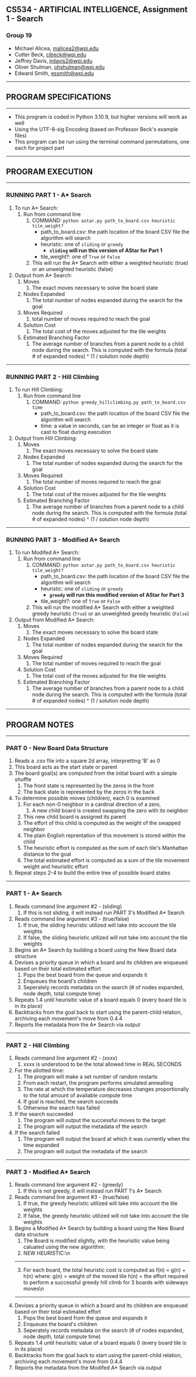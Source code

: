 ## CS534 - ARTIFICIAL INTELLIGENCE, Assignment 1 - Search
### Group 19
- Michael Alicea, malicea2@wpi.edu
- Cutter Beck, cjbeck@wpi.edu
- Jeffrey Davis, jrdavis2@wpi.edu
- Oliver Shulman, ohshulman@wpi.edu
- Edward Smith, essmith@wpi.edu

-------------------------------------------------------------------------------------------------------------------------------------
## PROGRAM SPECIFICATIONS
-------------------------------------------------------------------------------------------------------------------------------------
- This program is coded in Python 3.10.9, but higher versions will work as well
- Using the UTF-8-sig Encoding (based on Professor Beck's example files)
- This program can be run using the terminal command permutations, one each for project part
-------------------------------------------------------------------------------------------------------------------------------------
## PROGRAM EXECUTION
------------------------------------------------------------------------------------------------------------------------------------- 
### RUNNING PART 1 - A* Search
1. To run A* Search:
    1. Run from command line
        1. COMMAND: `python astar.py path_to_board.csv heuristic tile_weight?`
            - path_to_board.csv: the path location of the board CSV file the algorithm will search
            - heuristic: one of `sliding` or `greedy`
                - **`sliding` will run this version of AStar for Part 1**
            - tile_weight?: one of `True` or `False`
        2. This will run the A* Search with either a weighted heuristic (true) or an unweighted heuristic (false)
2. Output from A* Search:
    1. Moves
        1. The exact moves necessary to solve the board state
    2. Nodes Expanded
        1. The total number of nodes expanded during the search for the goal
    3. Moves Required
        1. total number of moves required to reach the goal
    4. Solution Cost
        1. The total cost of the moves adjusted for the tile weights
    5. Estimated Branching Factor
        1. The average number of branches from a parent node to a child node during the search. This is computed with the formula (total # of expanded nodes) ^ (1 / solution node depth)
-------------------------------------------------------------------------------------------------------------------------------------
### RUNNING PART 2 - Hill Climbing
1. To run Hill Climbing:
    1. Run from command line
        1. COMMAND: `python greedy_hillclimbing.py path_to_board.csv time`
            - path_to_board.csv: the path location of the board CSV file the algorithm will search
            - time: a value in seconds, can be an integer or float as it is cast to float during execution
2. Output from Hill Climbing:
    1. Moves
        1. The exact moves necessary to solve the board state
    2. Nodes Expanded
        1. The total number of nodes expanded during the search for the goal
    3. Moves Required
        1. The total number of moves required to reach the goal
    4. Solution Cost
        1. The total cost of the moves adjusted for the tile weights
    5. Estimated Branching Factor
        1. The average number of branches from a parent node to a child node during the search. This is computed with the formula (total # of expanded nodes) ^ (1 / solution node depth)
-------------------------------------------------------------------------------------------------------------------------------------
### RUNNING PART 3 - Modified A* Search
1. To run Modifed A* Search:
    1. Run from command line
        1. COMMAND: `python astar.py path_to_board.csv heuristic tile_weight?`
            - path_to_board.csv: the path location of the board CSV file the algorithm will search
            - heuristic: one of `sliding` or `greedy`
                - **`greedy` will run this modified version of AStar for Part 3**
            - tile_weight?: one of `True` or `False`
        2. This will run the modified A* Search with either a weighted greedy heuristic (`True`) or an unweighted greedy heuristic (`False`)
2. Output from Modified A* Search:
    1. Moves
        1. The exact moves necessary to solve the board state
    2. Nodes Expanded
        1. The total number of nodes expanded during the search for the goal
    3. Moves Required
        1. The total number of moves required to reach the goal
    4. Solution Cost
        1. The total cost of the moves adjusted for the tile weights
    5. Estimated Branching Factor
        1. The average number of branches from a parent node to a child node during the search. This is computed with the formula (total # of expanded nodes) ^ (1 / solution node depth)
-------------------------------------------------------------------------------------------------------------------------------------
## PROGRAM NOTES
-------------------------------------------------------------------------------------------------------------------------------------    
### PART 0 - New Board Data Structure
1. Reads a .csv file into a square 2d array, interpretting 'B' as 0
2. This board acts as the start state or parent
3. The board goal(s) are computed from the initial board with a simple shuffle
    1. The front state is represented by the zeros in the front
    2. The back state is represented by the zeros in the back
4. To determine possible moves (children), each 0 is examined
    1. For each non-0 neighbor in a cardinal direction of a zero, 
        1. A new child board is created swapping the zero with its neighbor
    2. This new child board is assigned its parent
    3. The effort of this child is computed as the weight of the swapped neighbor
    4. The plain English reprentation of this movement is stored within the child
    5. The heuristic effort is computed as the sum of each tile's Manhattan distance to the goal
    6. The total estimated effort is computed as a sum of the tile movement weight and heurisitic effort
5. Repeat steps 2-4 to build the entire tree of possible board states

-------------------------------------------------------------------------------------------------------------------------------------    
### PART 1 - A* Search
1. Reads command line argument #2 - (sliding)
    1. If this is not sliding, it will instead run PART 3's Modified A* Search
2. Reads command line argument #3 - (true/false) 
    1. If true, the sliding heuristic utilized will take into account the tile weights
    2. If false, the sliding heuristic utilized will not take into account the tile weights 
3. Begins an A* Search by building a board using the New Board data structure
4. Devises a priority queue in which a board and its children are enqueued based on their total estimated effort
    1. Pops the best board from the queue and expands it
    2. Enqueues the board's children
    3. Seperately records metadata on the search (# of nodes expanded, node depth, total compute time)
5. Repeats 1.4 until heurisitic value of a board equals 0 (every board tile is in its place)
6. Backtracks from the goal back to start using the parent-child relation, archiving each movement's move from 0.4.4
7. Reports the metadata from the A* Search via output

-------------------------------------------------------------------------------------------------------------------------------------
### PART 2 - Hill Climbing
1. Reads command line argument #2 - (xxxx)  
    1. xxxx is understood to be the total allowed time in REAL SECONDS
2. For the allotted time:
    1. The program will make a set number of random restarts
    2. From each restart, the program performs simulated annealling 
    3. The rate at which the temperature decreases changes proportionally to the total amount of available compute time
    4. If goal is reached, the search succeeds
    5. Otherwise the search has failed
3. If the search succeeded
    1. The program will output the successful moves to the target
    2. The program will output the metadata of the search
4. If the search failed 
    1. The program will output the board at which it was currently when the time expanded
    2. The program will output the metadata of the search

-------------------------------------------------------------------------------------------------------------------------------------
### PART 3 - Modified A* Search
1. Reads command line argument #2 - (greedy)
    1. If this is not greedy, it will instead run PART 1's A* Search
2. Reads command line argument #3 - (true/false) 
    1. If true, the greedy heuristic utilized will take into account the tile weights
    2. If false, the greedy heuristic utilized will not take into account the tile weights 
3. Begins a Modified A* Search by building a board using the New Board data structure
    1. The Board is modified slightly, with the heurisitic value being caluated using the new algorithm:
    2. NEW HEURISTIC:\n
    *************************************************************************************************
    3. For each board, the total heuristic cost is computed as f(n) = g(n) + h(n) where:
        g(n) = weight of the moved tile
        h(n) = the effort required to perform a successful greedy hill climb for 3 boards with sideways moves\n
    *************************************************************************************************
4. Devises a priority queue in which a board and its children are enqueued based on their total estimated effort
    1. Pops the best board from the queue and expands it
    2. Enqueues the board's children
    3. Seperately records metadata on the search (# of nodes expanded, node depth, total compute time)
5. Repeats 1.4 until heurisitic value of a board equals 0 (every board tile is in its place)
6. Backtracks from the goal back to start using the parent-child relation, archiving each movement's move from 0.4.4
7. Reports the metadata from the Modifed A* Search via output
